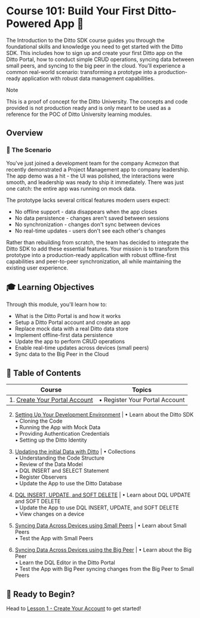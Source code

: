 # Course 101: Build Your First Ditto-Powered App 🚀

The Introduction to the Ditto SDK course guides you through the foundational skills and knowledge you need to get started with the Ditto SDK. This includes how to sign up and create your first Ditto app on the Ditto Portal, how to conduct simple CRUD operations, syncing data between small peers, and syncing to the big peer in the cloud.  You'll experience a common real-world scenario: transforming a prototype into a production-ready application with robust data management capabilities.

> [!NOTE] 
>This is a proof of concept for the Ditto University.  The concepts and code provided is not production ready and is only meant to be used as a reference for the POC of Ditto University learning modules. 

## Overview

### 🎯 The Scenario

You've just joined a development team for the company Acmezon that recently demonstrated a Project Management app to company leadership. The app demo was a hit - the UI was polished, the interactions were smooth, and leadership was ready to ship it immediately. There was just one catch: the entire app was running on mock data.

The prototype lacks several critical features modern users expect:
- No offline support - data disappears when the app closes
- No data persistence - changes aren't saved between sessions
- No synchronization - changes don't sync between devices
- No real-time updates - users don't see each other's changes

Rather than rebuilding from scratch, the team has decided to integrate the Ditto SDK to add these essential features. Your mission is to transform this prototype into a production-ready application with robust offline-first capabilities and peer-to-peer synchronization, all while maintaining the existing user experience.

## 🎓 Learning Objectives

Through this module, you'll learn how to:
- What is the Ditto Portal is and how it works
- Setup a Ditto Portal account and create an app
- Replace mock data with a real Ditto data store
- Implement offline-first data persistence
- Update the app to perform CRUD operations
- Enable real-time updates across devices (small peers)
- Sync data to the Big Peer in the Cloud

## 📖 Table of Contents
Course | Topics
-------|--------
1. [Create Your Portal Account](lesson_1/README.md) | • Register Your Portal Account

2. [Setting Up Your Development Environment](lesson_2/README.md) | • Learn about the Ditto SDK <br> • Cloning the Code <br> • Running the App with Mock Data <br> • Providing Authentication Credentials <br> • Setting up the Ditto Identity

3. [Updating the initial Data with Ditto](lesson_3/README.md) | • Collections <br> • Understanding the Code Structure <br> • Review of the Data Model <br> • DQL INSERT and SELECT Statement<br> • Register Observers <br> • Update the App to use the Ditto Database

4. [DQL INSERT, UPDATE, and SOFT DELETE](lesson_4/README.md) | • Learn about DQL UPDATE and SOFT DELETE <br> • Update the App to use DQL INSERT, UPDATE, and SOFT DELETE <br> • View changes on a device

5. [Syncing Data Across Devices using Small Peers](lesson_5/README.md) | • Learn about Small Peers <br> • Test the App with Small Peers

6. [Syncing Data Across Devices using the Big Peer](lesson_6/README.md) | • Learn about the Big Peer <br> • Learn the DQL Editor in the Ditto Portal <br> • Test the App with Big Peer syncing changes from the Big Peer to Small Peers

## 🚀 Ready to Begin?

Head to [Lesson 1 - Create Your Account](lesson-1/README.md) to get started! 


